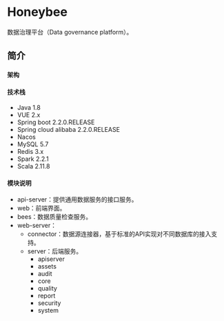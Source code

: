 # Honeybee

数据治理平台（Data governance platform）。

## 简介

#### 架构

#### 技术栈

- Java 1.8
- VUE 2.x
- Spring boot 2.2.0.RELEASE
- Spring cloud alibaba 2.2.0.RELEASE
- Nacos
- MySQL 5.7
- Redis 3.x
- Spark 2.2.1
- Scala 2.11.8

#### 模块说明

- api-server：提供通用数据服务的接口服务。
- web：前端界面。
- bees：数据质量检查服务。
- web-server：
  - connector：数据源连接器，基于标准的API实现对不同数据库的接入支持。
  - server：后端服务。
    - apiserver
    - assets
    - audit
    - core
    - quality
    - report
    - security
    - system